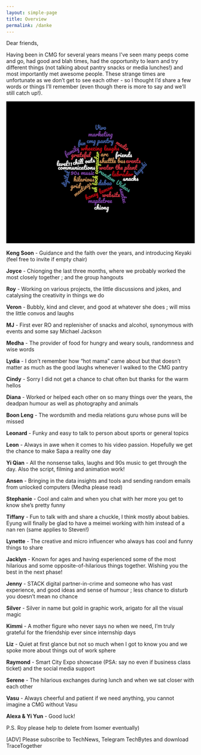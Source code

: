 ```yaml
---
layout: simple-page
title: Overview
permalink: /danke
--- 
```


Dear friends,

Having been in CMG for several years means I’ve seen many peeps come and go, had good and blah times, had the opportunity to learn and try different things (not talking about pantry snacks or media lunches!) and most importantly met awesome people. These strange times are unfortunate as we don’t get to see each other - so I thought I’d share a few words or things I’ll remember (even though there is more to say and we’ll still catch up!). 

![Word cloud](/images/mehul-wordcloud.png)


**Keng Soon** - Guidance and the faith over the years, and introducing Keyaki (feel free to invite if empty chair)
   
**Joyce** - Chionging the last three months, where we probably worked the most closely together ; and the group hangouts 

**Roy** - Working on various projects, the little discussions and jokes, and catalysing the creativity in things we do

**Veron** - Bubbly, kind and clever, and good at whatever she does ; will miss the little convos and laughs      

**MJ** - First ever RO and replenisher of snacks and alcohol, synonymous with events and some say Michael Jackson

**Medha** - The provider of food for hungry and weary souls, randomness and wise words

**Lydia** - I don’t remember how “hot mama” came about but that doesn’t matter as much as the good laughs whenever I walked to the CMG pantry 

**Cindy** - Sorry I did not get a chance to chat often but thanks for the warm hellos

**Diana** - Worked or helped each other on so many things over the years, the deadpan humour as well as photography and animals 

**Boon Leng** - The wordsmith and media relations guru whose puns will be missed

**Leonard** - Funky and easy to talk to person about sports or general topics 

**Leon** - Always in awe when it comes to his video passion. Hopefully we get the chance to make Sapa a reality one day 

**Yi Qian** - All the nonsense talks, laughs and 90s music to get through the day. Also the script, filming and animation work!

**Ansen** - Bringing in the data insights and tools and sending random emails from unlocked computers (Medha please read)  

**Stephanie** - Cool and calm and when you chat with her more you get to know she’s pretty funny

**Tiffany** - Fun to talk with and share a chuckle, I think mostly about babies. Eyung will finally be glad to have a meimei working with him instead of a nan ren (same applies to Steven!) 

**Lynette** - The creative and micro influencer who always has cool and funny things to share 

**Jacklyn** - Known for ages and having experienced some of the most hilarious and some opposite-of-hilarious things together. Wishing you the best in the next phase! 

**Jenny** - STACK digital partner-in-crime and someone who has vast experience, and good ideas and sense of humour ; less chance to disturb you doesn’t mean no chance 

**Silver** - Silver in name but gold in graphic work, arigato for all the visual magic 

**Kimmi** - A mother figure who never says no when we need, I’m truly grateful for the friendship ever since internship days 

**Liz** - Quiet at first glance but not so much when I got to know you and we spoke more about things out of work sphere

**Raymond** - Smart City Expo showcase (PSA: say no even if business class ticket) and the social media support

**Serene** - The hilarious exchanges during lunch and when we sat closer with each other

**Vasu** - Always cheerful and patient if we need anything, you cannot imagine a CMG without Vasu 

**Alexa &  Yi Yun** - Good luck!


P.S. Roy please help to delete from Isomer eventually)

[ADV] Please subscribe to TechNews, Telegram TechBytes and download TraceTogether
